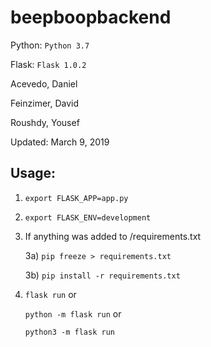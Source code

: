 # beepboopbackend

Python: `Python 3.7`

Flask: `Flask 1.0.2`

Acevedo, Daniel

Feinzimer, David

Roushdy, Yousef 

Updated: March 9, 2019
              
## Usage:

1) `export FLASK_APP=app.py`

2) `export FLASK_ENV=development`

3) If anything was added to /requirements.txt

    3a) `pip freeze > requirements.txt`
    
    3b) `pip install -r requirements.txt`

4) `flask run` or
   
   `python -m flask run` or 
   
   `python3 -m flask run`
